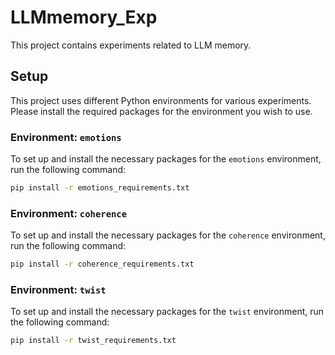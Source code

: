 # LLMmemory_Exp

This project contains experiments related to LLM memory.

## Setup

This project uses different Python environments for various experiments. Please install the required packages for the environment you wish to use.

### Environment: `emotions`

To set up and install the necessary packages for the `emotions` environment, run the following command:

```bash
pip install -r emotions_requirements.txt
```

### Environment: `coherence`

To set up and install the necessary packages for the `coherence` environment, run the following command:

```bash
pip install -r coherence_requirements.txt
```

### Environment: `twist`

To set up and install the necessary packages for the `twist` environment, run the following command:

```bash
pip install -r twist_requirements.txt
```